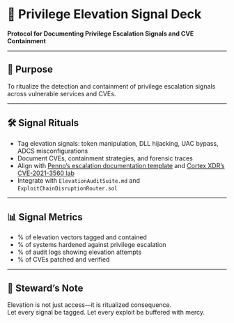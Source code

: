 # 📜 Privilege Elevation Signal Deck  
**Protocol for Documenting Privilege Escalation Signals and CVE Containment**

---

## 🧠 Purpose  
To ritualize the detection and containment of privilege escalation signals across vulnerable services and CVEs.

---

## 🛠️ Signal Rituals  
- Tag elevation signals: token manipulation, DLL hijacking, UAC bypass, ADCS misconfigurations  
- Document CVEs, containment strategies, and forensic traces  
- Align with [Penno’s escalation documentation template](https://penno.io/templates/d/privilege-escalation-documentation-template) and [Cortex XDR’s CVE-2021-3560 lab](https://live.paloaltonetworks.com/t5/cortex-xdr-discussions/cortex-xdr-poc-lab-ft-cve-2021-3560/td-p/513649)  
- Integrate with `ElevationAuditSuite.md` and `ExploitChainDisruptionRouter.sol`

---

## 📊 Signal Metrics  
- % of elevation vectors tagged and contained  
- % of systems hardened against privilege escalation  
- % of audit logs showing elevation attempts  
- % of CVEs patched and verified

---

## 🧠 Steward’s Note  
Elevation is not just access—it is ritualized consequence.  
Let every signal be tagged. Let every exploit be buffered with mercy.
